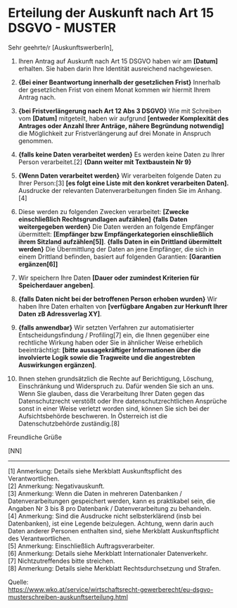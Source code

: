 # Erteilung der Auskunft nach Art 15 DSGVO - MUSTER

Sehr geehrte/r [AuskunftswerberIn], 

1. Ihren Antrag auf Auskunft nach Art 15 DSGVO haben wir am **[Datum]** erhalten. Sie haben darin Ihre Identität ausreichend nachgewiesen.

1. **{Bei einer Beantwortung innerhalb der gesetzlichen Frist}** Innerhalb der gesetzlichen Frist von einem Monat kommen wir hiermit Ihrem Antrag nach.
    
1. **{bei Fristverlängerung nach Art 12 Abs 3 DSGVO}** Wie mit Schreiben vom **[Datum]** mitgeteilt, haben wir aufgrund **[entweder Komplexität des Antrages oder Anzahl Ihrer Anträge, nähere Begründung notwendig]** die Möglichkeit zur Fristverlängerung auf drei Monate in Anspruch genommen.

1. **{falls keine Daten verarbeitet werden}** Es werden keine Daten zu Ihrer Person verarbeitet.[2] **{Dann weiter mit Textbaustein Nr 9}**

1. **{Wenn Daten verarbeitet werden}** Wir verarbeiten folgende Daten zu Ihrer Person:[3]
   **[es folgt eine Liste mit den konkret verarbeiten Daten].**
    Ausdrucke der relevanten Datenverarbeitungen finden Sie im Anhang.[4]

1. Diese werden zu folgenden Zwecken verarbeitet: **[Zwecke einschließlich Rechtsgrundlagen aufzählen]**
   **{falls Daten weitergegeben werden}** Die Daten werden an folgende Empfänger übermittelt: **[Empfänger bzw Empfängerkategorien einschließlich ihrem Sitzland aufzählen[5]]**.
   **{falls Daten in ein Drittland übermittelt werden}** Die Übermittlung der Daten an jene Empfänger, die sich in einem Drittland befinden, basiert auf folgenden Garantien: **[Garantien ergänzen[6]]**
    
1. Wir speichern Ihre Daten **[Dauer oder zumindest Kriterien für Speicherdauer angeben]**.

1. **{falls Daten nicht bei der betroffenen Person erhoben wurden}** Wir haben Ihre Daten erhalten von **[verfügbare Angaben zur Herkunft Ihrer Daten zB Adressverlag XY]**.

1. **{falls anwendbar}** Wir setzten Verfahren zur automatisierter Entscheidungs­findung / Profiling[7] ein, die Ihnen gegenüber eine rechtliche Wirkung haben oder Sie in ähnlicher Weise erheblich beeinträchtigt: **[bitte aussagekräftiger Informationen über die involvierte Logik sowie die Tragweite und die angestrebten Auswirkungen ergänzen]**.

1. Ihnen stehen grundsätzlich die Rechte auf Berichtigung, Löschung, Einschränkung und Widerspruch zu. Dafür wenden Sie sich an uns. Wenn Sie glauben, dass die Verarbeitung Ihrer Daten gegen das Datenschutzrecht verstößt oder Ihre datenschutzrechtlichen Ansprüche sonst in einer Weise verletzt worden sind, können Sie sich bei der Aufsichtsbehörde beschweren. In Österreich ist die Datenschutzbehörde zuständig.[8]  

Freundliche Grüße

[NN]

---
[1] Anmerkung: Details siehe Merkblatt Auskunftspflicht des Verantwortlichen.  
[2] Anmerkung: Negativauskunft.  
[3] Anmerkung: Wenn die Daten in mehreren Datenbanken / Datenverarbeitungen gespeichert werden, kann es praktikabel sein, die Angaben Nr 3 bis 8 pro Datenbank / Datenverarbeitung zu behandeln.  
[4] Anmerkung: Sind die Ausdrucke nicht selbsterklärend (insb bei Datenbanken), ist eine Legende beizulegen. Achtung, wenn darin auch Daten anderer Personen enthalten sind, siehe Merkblatt Auskunftspflicht des Verantwortlichen.  
[5] Anmerkung: Einschließlich Auftragsverarbeiter.  
[6] Anmerkung: Details siehe Merkblatt Internationaler Datenverkehr.  
[7] Nichtzutreffendes bitte streichen.  
[8] Anmerkung: Details siehe Merkblatt Rechtsdurchsetzung und Strafen.  

Quelle:  
https://www.wko.at/service/wirtschaftsrecht-gewerberecht/eu-dsgvo-musterschreiben-auskunftserteilung.html
